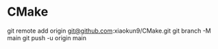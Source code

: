 # CMake
git remote add origin git@github.com:xiaokun9/CMake.git
git branch -M main
git push -u origin main
